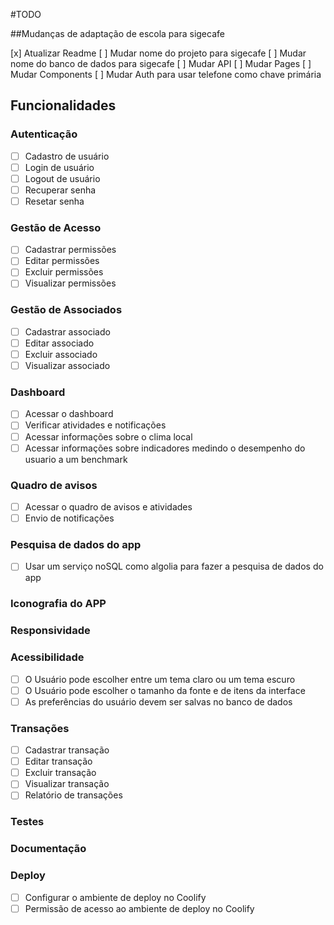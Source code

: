 #TODO

##Mudanças de adaptação de escola para sigecafe

[x] Atualizar Readme
[ ] Mudar nome do projeto para sigecafe
[ ] Mudar nome do banco de dados para sigecafe
[ ] Mudar API
[ ] Mudar Pages
[ ] Mudar Components
[ ] Mudar Auth para usar telefone como chave primária

## Funcionalidades

### Autenticação

- [ ] Cadastro de usuário
- [ ] Login de usuário
- [ ] Logout de usuário
- [ ] Recuperar senha
- [ ] Resetar senha

### Gestão de Acesso

- [ ] Cadastrar permissões
- [ ] Editar permissões
- [ ] Excluir permissões
- [ ] Visualizar permissões

### Gestão de Associados

- [ ] Cadastrar associado
- [ ] Editar associado
- [ ] Excluir associado
- [ ] Visualizar associado

### Dashboard

- [ ] Acessar o dashboard
- [ ] Verificar atividades e notificações
- [ ] Acessar informações sobre o clima local
- [ ] Acessar informações sobre indicadores medindo o desempenho do usuario a um benchmark

### Quadro de avisos

- [ ] Acessar o quadro de avisos e atividades
- [ ] Envio de notificações

### Pesquisa de dados do app

- [ ] Usar um serviço noSQL como algolia para fazer a pesquisa de dados do app

### Iconografia do APP

### Responsividade

### Acessibilidade

- [ ] O Usuário pode escolher entre um tema claro ou um tema escuro
- [ ] O Usuário pode escolher o tamanho da fonte e de itens da interface
- [ ] As preferências do usuário devem ser salvas no banco de dados

### Transações

- [ ] Cadastrar transação
- [ ] Editar transação
- [ ] Excluir transação
- [ ] Visualizar transação
- [ ] Relatório de transações

### Testes

### Documentação

### Deploy

- [ ] Configurar o ambiente de deploy no Coolify
- [ ] Permissão de acesso ao ambiente de deploy no Coolify
